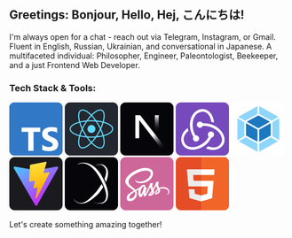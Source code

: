 ## Greetings: Bonjour, Hello, Hej, こんにちは!
I'm always open for a chat - reach out via Telegram, Instagram, or Gmail. Fluent in English, Russian, Ukrainian, and conversational in Japanese. A multifaceted individual: Philosopher, Engineer, Paleontologist, Beekeeper, and a just Frontend Web Developer.

### Tech Stack & Tools:
![TypeScript](./icons/ts.svg) ![React](./icons/react.svg) ![NextJS](./icons/nextjs.svg) ![Redux](./icons/redux.svg) ![Webpack](./icons/webpack.svg) ![Vite](./icons/vite.svg) ![StyleX](./icons/stylex.svg) ![SASS](./icons/sass.svg) ![HTML5](./icons/html.svg)

Let's create something amazing together!